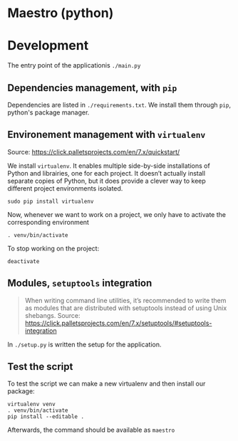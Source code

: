 # Maestro (python)

# Development

The entry point of the applicationis `./main.py`

## Dependencies management, with `pip`

Dependencies are listed in `./requirements.txt`.
We install them through `pip`, python's package manager.

## Environement management with `virtualenv`

Source: https://click.palletsprojects.com/en/7.x/quickstart/

We install `virtualenv`. It enables multiple side-by-side
installations of Python and librairies, one for each project. It
doesn’t actually install separate copies of Python, but it does
provide a clever way to keep different project environments
isolated.

`sudo pip install virtualenv`

Now, whenever we want to work on a project, we only have to activate the corresponding environment

`. venv/bin/activate`

To stop working on the project:

`deactivate`

## Modules, `setuptools` integration

> When writing command line utilities, it’s recommended to write them
> as modules that are distributed with setuptools instead of using Unix
> shebangs.
Source: https://click.palletsprojects.com/en/7.x/setuptools/#setuptools-integration


In `./setup.py` is written the setup for the application.

## Test the script

To test the script we can make a new virtualenv and then install our package:

```
virtualenv venv
. venv/bin/activate
pip install --editable .
```

Afterwards, the command should be available as `maestro`
